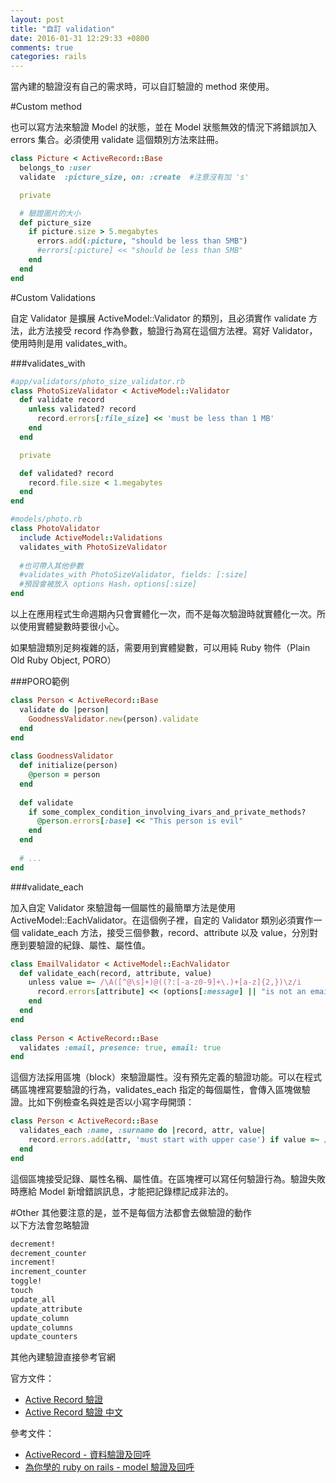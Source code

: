 ```yaml
---
layout: post
title: "自訂 validation"
date: 2016-01-31 12:29:33 +0800
comments: true
categories: rails
---
```


當內建的驗證沒有自己的需求時，可以自訂驗證的 method 來使用。

<!-- more -->


#Custom method

也可以寫方法來驗證 Model 的狀態，並在 Model 狀態無效的情況下將錯誤加入 errors 集合。必須使用 validate 這個類別方法來註冊。

```ruby
class Picture < ActiveRecord::Base
  belongs_to :user
  validate  :picture_size, on: :create  #注意沒有加 's'

  private

  # 驗證圖片的大小
  def picture_size
    if picture.size > 5.megabytes
      errors.add(:picture, "should be less than 5MB")
      #errors[:picture] << "should be less than 5MB"
    end
  end
end
```

#Custom Validations

自定 Validator 是擴展 ActiveModel::Validator 的類別，且必須實作 validate 方法，此方法接受 record 作為參數，驗證行為寫在這個方法裡。寫好 Validator，使用時則是用 validates_with。

###validates_with

```ruby
#app/validators/photo_size_validator.rb
class PhotoSizeValidator < ActiveModel::Validator
  def validate record
    unless validated? record
      record.errors[:file_size] << 'must be less than 1 MB'
    end
  end

  private

  def validated? record
    record.file.size < 1.megabytes
  end
end

#models/photo.rb
class PhotoValidator  
  include ActiveModel::Validations
  validates_with PhotoSizeValidator
  
  #也可帶入其他參數
  #validates_with PhotoSizeValidator, fields: [:size]
  #預設會被放入 options Hash，options[:size]
end
```

以上在應用程式生命週期內只會實體化一次，而不是每次驗證時就實體化一次。所以使用實體變數時要很小心。

如果驗證類別足夠複雜的話，需要用到實體變數，可以用純 Ruby 物件（Plain Old Ruby Object, PORO）

###PORO範例
```ruby
class Person < ActiveRecord::Base
  validate do |person|
    GoodnessValidator.new(person).validate
  end
end
 
class GoodnessValidator
  def initialize(person)
    @person = person
  end
 
  def validate
    if some_complex_condition_involving_ivars_and_private_methods?
      @person.errors[:base] << "This person is evil"
    end
  end
 
  # ...
end
```


###validate_each

加入自定 Validator 來驗證每一個屬性的最簡單方法是使用 ActiveModel::EachValidator。在這個例子裡，自定的 Validator 類別必須實作一個 validate_each 方法，接受三個參數，record、attribute 以及 value，分別對應到要驗證的紀錄、屬性、屬性值。

```ruby
class EmailValidator < ActiveModel::EachValidator
  def validate_each(record, attribute, value)
    unless value =~ /\A([^@\s]+)@((?:[-a-z0-9]+\.)+[a-z]{2,})\z/i
      record.errors[attribute] << (options[:message] || "is not an email")
    end
  end
end
 
class Person < ActiveRecord::Base
  validates :email, presence: true, email: true
end
```

這個方法採用區塊（block）來驗證屬性。沒有預先定義的驗證功能。可以在程式碼區塊裡寫要驗證的行為，validates_each 指定的每個屬性，會傳入區塊做驗證。比如下例檢查名與姓是否以小寫字母開頭：

```ruby
class Person < ActiveRecord::Base
  validates_each :name, :surname do |record, attr, value|
    record.errors.add(attr, 'must start with upper case') if value =~ /\A[[:lower:]]/
  end
end
```
這個區塊接受記錄、屬性名稱、屬性值。在區塊裡可以寫任何驗證行為。驗證失敗時應給 Model 新增錯誤訊息，才能把記錄標記成非法的。

#Other
其他要注意的是，並不是每個方法都會去做驗證的動作  
以下方法會忽略驗證

```ruby
decrement!
decrement_counter
increment!
increment_counter
toggle!
touch
update_all
update_attribute
update_column
update_columns
update_counters
```

其他內建驗證直接參考官網

官方文件：  

* [Active Record 驗證](http://guides.rubyonrails.org/active_record_validations.html)  
* [Active Record 驗證 中文](http://rails.ruby.tw/active_record_validations.html)

參考文件：  

* [ActiveRecord - 資料驗證及回呼](https://ihower.tw/rails4/activerecord-lifecycle.html)
* [為你學的 ruby on rails - model 驗證及回呼](http://railsbook.tw/chapters/19-model-validation-and-callback.html)